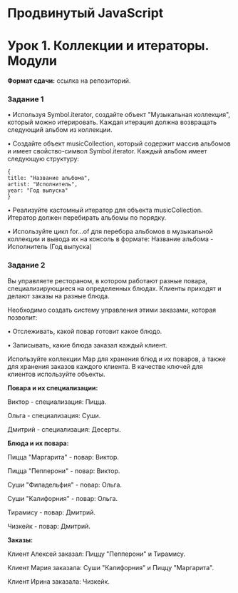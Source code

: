 # Продвинутый JavaScript

# Урок 1. Коллекции и итераторы. Модули

**Формат сдачи:** ссылка на репозиторий.


### Задание 1

• Используя Symbol.iterator, создайте объект "Музыкальная коллекция", который можно итерировать. Каждая итерация должна возвращать следующий альбом из коллекции.

• Создайте объект musicCollection, который содержит массив альбомов и имеет свойство-символ Symbol.iterator. Каждый альбом имеет следующую структуру:

```
{
title: "Название альбома",
artist: "Исполнитель",
year: "Год выпуска"
}
```

• Реализуйте кастомный итератор для объекта musicCollection. Итератор должен перебирать альбомы по порядку.

• Используйте цикл for...of для перебора альбомов в музыкальной коллекции и вывода их на консоль в формате: Название альбома - Исполнитель (Год выпуска)


### Задание 2

Вы управляете рестораном, в котором работают разные повара, специализирующиеся на определенных блюдах. Клиенты приходят и делают заказы на разные блюда.

Необходимо создать систему управления этими заказами, которая позволит:

• Отслеживать, какой повар готовит какое блюдо.

• Записывать, какие блюда заказал каждый клиент.

Используйте коллекции Map для хранения блюд и их поваров, а также для хранения заказов каждого клиента. В качестве ключей для клиентов используйте объекты.

**Повара и их специализации:**

Виктор - специализация: Пицца.

Ольга - специализация: Суши.

Дмитрий - специализация: Десерты.

**Блюда и их повара:**

Пицца "Маргарита" - повар: Виктор.

Пицца "Пепперони" - повар: Виктор.

Суши "Филадельфия" - повар: Ольга.

Суши "Калифорния" - повар: Ольга.

Тирамису - повар: Дмитрий.

Чизкейк - повар: Дмитрий.

**Заказы:**

Клиент Алексей заказал: Пиццу "Пепперони" и Тирамису.

Клиент Мария заказала: Суши "Калифорния" и Пиццу "Маргарита".

Клиент Ирина заказала: Чизкейк.
